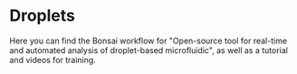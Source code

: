 # Droplets

Here you can find the Bonsai workflow for "Open-source tool for real-time and automated analysis of droplet-based microfluidic", as well as a tutorial and videos for training. 
